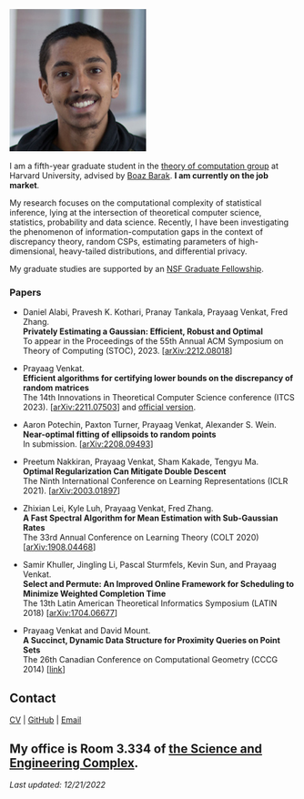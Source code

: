 ![prayaag](/prayaag.jpg)

I am a fifth-year graduate student in the [theory of computation group](https://toc.seas.harvard.edu/) at Harvard University, advised by [Boaz Barak](https://www.boazbarak.org/). **I am currently on the job market**.

My research focuses on the computational complexity of statistical inference, lying at the intersection of theoretical computer science, statistics, probability and data science. Recently, I have been investigating the phenomenon of information-computation gaps in the context of discrepancy theory, random CSPs, estimating parameters of high-dimensional, heavy-tailed distributions, and differential privacy. 

My graduate studies are supported by an [NSF Graduate Fellowship](https://www.nsfgrfp.org/).

### Papers

- Daniel Alabi, Pravesh K. Kothari, Pranay Tankala, Prayaag Venkat, Fred Zhang.  
**Privately Estimating a Gaussian: Efficient, Robust and Optimal**   
To appear in the Proceedings of the 55th Annual ACM Symposium on Theory of Computing (STOC), 2023. [[arXiv:2212.08018](https://arxiv.org/abs/2212.08018)]

- Prayaag Venkat.  
**Efficient algorithms for certifying lower bounds on the discrepancy of random matrices**   
The 14th Innovations in Theoretical Computer Science conference (ITCS 2023). [[arXiv:2211.07503](https://arxiv.org/abs/2211.07503)] and [official version](https://drops.dagstuhl.de/opus/volltexte/2023/17601/).

- Aaron Potechin, Paxton Turner, Prayaag Venkat, Alexander S. Wein.  
**Near-optimal fitting of ellipsoids to random points**  
In submission. [[arXiv:2208.09493](https://arxiv.org/abs/2208.09493)]

- Preetum Nakkiran, Prayaag Venkat, Sham Kakade, Tengyu Ma.  
**Optimal Regularization Can Mitigate Double Descent**  
The Ninth International Conference on Learning Representations (ICLR 2021). [[arXiv:2003.01897](https://arxiv.org/abs/2003.01897)]

- Zhixian Lei, Kyle Luh, Prayaag Venkat, Fred Zhang.  
**A Fast Spectral Algorithm for Mean Estimation with Sub-Gaussian Rates**  
The 33rd Annual Conference on Learning Theory (COLT 2020) [[arXiv:1908.04468](https://arxiv.org/abs/1908.04468)]

- Samir Khuller, Jingling Li, Pascal Sturmfels, Kevin Sun, and Prayaag Venkat.  
**Select and Permute: An Improved Online Framework for Scheduling to Minimize Weighted Completion Time**  
The 13th Latin American Theoretical Informatics Symposium (LATIN 2018) [[arXiv:1704.06677](https://arxiv.org/abs/1704.06677)]

- Prayaag Venkat and David Mount.  
**A Succinct, Dynamic Data Structure for Proximity Queries on Point Sets**  
The 26th Canadian Conference on Computational Geometry (CCCG 2014) [[link](http://www.cccg.ca/proceedings/2014/papers/paper32.pdf)]

## Contact
[CV](/cv.pdf) | [GitHub](https://github.com/vprayaag) | [Email](mailto:pkvasv@gmail.com)

My office is Room 3.334 of [the Science and Engineering Complex](https://www.seas.harvard.edu/about-us/visit-us/allston/science-engineering-complex).
---
*Last updated: 12/21/2022*
